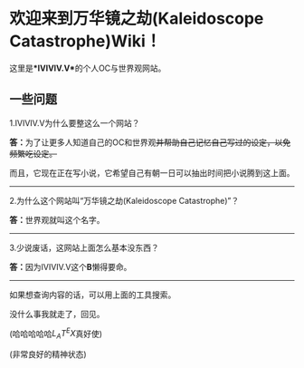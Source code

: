 # 欢迎来到万华镜之劫(Kaleidoscope Catastrophe)Wiki！

这里是<strong>\*IVIVIV.V\*</strong>的个人OC与世界观网站。

## 一些问题

1.IVIVIV.V为什么要整这么一个网站？

<strong>答：</strong>为了让更多人知道自己的OC和世界观<strike>并帮助自己记忆自己写过的设定，以免频繁吃设定。</strike>

而且，它现在正在写小说，它希望自己有朝一日可以抽出时间把小说腾到这上面。

---

2.为什么这个网站叫“万华镜之劫(Kaleidoscope Catastrophe)”？

<strong>答：</strong>世界观就叫这个名字。

---

3.少说废话，这网站上面怎么基本没东西？

<strong>答：</strong>因为IVIVIV.V这个**B**懒得要命。

---

如果想查询内容的话，可以用上面的工具搜索。

没什么事我就走了，回见。

(哈哈哈哈哈$L_AT^EX$真好使)

(非常良好的精神状态)